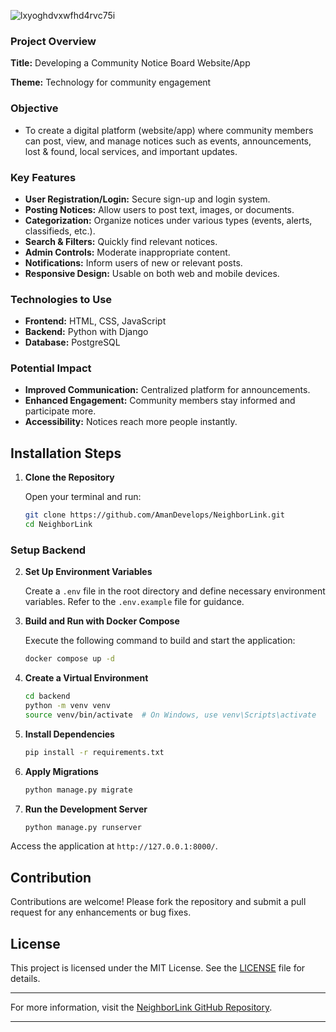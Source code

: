 ![lxyoghdvxwfhd4rvc75i](https://github.com/user-attachments/assets/135abac0-714a-4ec8-b64b-a44a3fd05799)


### Project Overview

**Title:** Developing a Community Notice Board Website/App

**Theme:** Technology for community engagement

### Objective

- To create a digital platform (website/app) where community members can post, view, and manage notices such as events, announcements, lost & found, local services, and important updates.

### Key Features

- **User Registration/Login:** Secure sign-up and login system.
- **Posting Notices:** Allow users to post text, images, or documents.
- **Categorization:** Organize notices under various types (events, alerts, classifieds, etc.).
- **Search & Filters:** Quickly find relevant notices.
- **Admin Controls:** Moderate inappropriate content.
- **Notifications:** Inform users of new or relevant posts.
- **Responsive Design:** Usable on both web and mobile devices.

### Technologies to Use

- **Frontend:** HTML, CSS, JavaScript
- **Backend:** Python with Django
- **Database:** PostgreSQL


### Potential Impact

- **Improved Communication:** Centralized platform for announcements.
- **Enhanced Engagement:** Community members stay informed and participate more.
- **Accessibility:** Notices reach more people instantly.



## Installation Steps

1. **Clone the Repository**

   Open your terminal and run:

   ```bash
   git clone https://github.com/AmanDevelops/NeighborLink.git
   cd NeighborLink
   ```

### Setup Backend

2. **Set Up Environment Variables**

   Create a `.env` file in the root directory and define necessary environment variables. Refer to the `.env.example` file for guidance.

3. **Build and Run with Docker Compose**

   Execute the following command to build and start the application:

   ```bash
   docker compose up -d
   ```

4. **Create a Virtual Environment**

   ```bash
   cd backend
   python -m venv venv
   source venv/bin/activate  # On Windows, use venv\Scripts\activate
   ```



5. **Install Dependencies**

   ```bash
   pip install -r requirements.txt
   ```



6. **Apply Migrations**

   ```bash
   python manage.py migrate
   ```



7. **Run the Development Server**

   ```bash
   python manage.py runserver
   ```



Access the application at `http://127.0.0.1:8000/`.

## Contribution

Contributions are welcome! Please fork the repository and submit a pull request for any enhancements or bug fixes.

## License

This project is licensed under the MIT License. See the [LICENSE](https://github.com/AmanDevelops/NeighborLink/blob/main/LICENSE) file for details.

---

For more information, visit the [NeighborLink GitHub Repository](https://github.com/AmanDevelops/NeighborLink).

---
